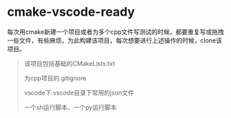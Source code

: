 # cmake-vscode-ready
每次用cmake新建一个项目或者为多个cpp文件写测试的时候，都要重复写或拖拽一些文件，有些麻烦，为此构建该项目，每次想要进行上述操作的时候，clone该项目。

> 该项目包括基础的CMakeLists.txt
> 
> 为cpp项目的.gitignore
> 
> vscode下.vscode目录下常用的json文件
> 
> 一个sh运行脚本、一个py运行脚本
